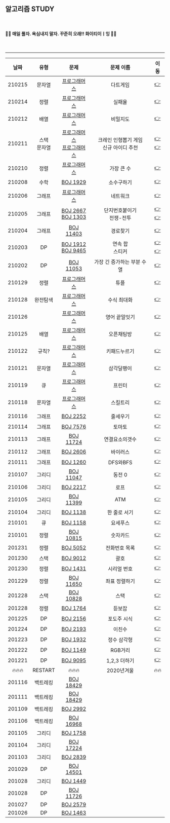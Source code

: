 ## 알고리즘 STUDY

<br>

#### 🙋‍♀️ 매일 풀자. 욕심내지 말자. 꾸준히 오래!! 화이티이ㅣ잉 🙋‍♀️  ####

<br>


----------------


|날짜|유형|문제|문제 이름|이동|
|:--------:|:--------:|:-------------:|:-------------:|:--:|
|210215|문자열|[프로그래머스](https://programmers.co.kr/learn/courses/30/lessons/17682)|다트게임|[👉](https://github.com/SongSeoYoung/algorithm/tree/master/Programmers/%5BProgrammers%5D다트게임)
|210214|정렬|[프로그래머스](https://programmers.co.kr/learn/courses/30/lessons/42889)|실패율|[👉](https://github.com/SongSeoYoung/algorithm/tree/master/Programmers/%5BProgrammers%5D실패율)
|210212|배열|[프로그래머스](https://programmers.co.kr/learn/courses/30/lessons/17681)|비밀지도|[👉](https://github.com/SongSeoYoung/algorithm/tree/master/Programmers/%5BProgrammers%5D비밀지도)
|210211|스택<br>문자열|[프로그래머스](https://programmers.co.kr/learn/courses/30/lessons/64061)<br>[프로그래머스](https://programmers.co.kr/learn/courses/30/lessons/72410)|크레인 인형뽑기 게임<br>신규 아이디 추천|[👉](https://github.com/SongSeoYoung/algorithm/tree/master/Programmers/%5BProgrammers%5D크레인인형뽑기게임)<br>[👉](https://github.com/SongSeoYoung/algorithm/tree/master/Programmers/%5BProgrammers%5D신규아이디추천)
|210210|정렬|[프로그래머스](https://programmers.co.kr/learn/courses/30/lessons/42746)|가장 큰 수|[👉](https://github.com/SongSeoYoung/algorithm/tree/master/Programmers/%5BProgrammers%5D가장큰수)
|210208|수학|[BOJ 1929](https://www.acmicpc.net/problem/1929)|소수구하기|[👉](https://github.com/SongSeoYoung/algorithm/tree/master/BOJ/%5BBOJ%5D1929)
|210206|그래프|[프로그래머스](https://programmers.co.kr/learn/courses/30/lessons/43162)|네트워크|[👉](https://github.com/SongSeoYoung/algorithm/tree/master/Programmers/%5BProgrammers%5D네트워크)
|210205|그래프|[BOJ 2667](https://www.acmicpc.net/problem/2667)<br>[BOJ 1303](https://www.acmicpc.net/problem/1303)|단지번호붙이기<br>전쟁-전투|[👉](https://github.com/SongSeoYoung/algorithm/tree/master/BOJ/%5BBOJ%5D2667)<br>[👉](https://github.com/SongSeoYoung/algorithm/tree/master/BOJ/%5BBOJ%5D1303)
|210204|그래프|[BOJ 11403](https://www.acmicpc.net/problem/11403)|경로찾기|[👉](https://github.com/SongSeoYoung/algorithm/tree/master/BOJ/%5BBOJ%5D11403)
|210203|DP|[BOJ 1912](https://www.acmicpc.net/problem/1912)<br>[BOJ 9465](https://www.acmicpc.net/problem/9465)|연속 합<br>스티커|[👉](https://github.com/SongSeoYoung/algorithm/tree/master/BOJ/%5BBOJ%5D1912)<br>[👉](https://github.com/SongSeoYoung/algorithm/tree/master/BOJ/%5BBOJ%5D9465)
|210202|DP|[BOJ 11053](https://www.acmicpc.net/problem/11053)|가장 긴 증가하는 부분 수열|[👉](https://github.com/SongSeoYoung/algorithm/tree/master/BOJ/%5BBOJ%5D11053)
|210129|정렬|[프로그래머스](https://programmers.co.kr/learn/courses/30/lessons/64065)|튜플|[👉](https://github.com/SongSeoYoung/algorithm/tree/master/Programmers/%5BProgrammers%5D튜플)
|210128|완전탐색|[프로그래머스](https://programmers.co.kr/learn/courses/30/lessons/67257)|수식 최대화|[👉](https://github.com/SongSeoYoung/algorithm/tree/master/Programmers/%5BProgrammers%5D수식최대화)
|210126||[프로그래머스](https://programmers.co.kr/learn/courses/30/lessons/12981)|영어 끝말잇기|[👉](https://github.com/SongSeoYoung/algorithm/tree/master/Programmers/%5BProgrammers%5D영어끝말잇기)
|210125|배열|[프로그래머스](https://programmers.co.kr/learn/courses/30/lessons/42888)|오픈채팅방|[👉](https://github.com/SongSeoYoung/algorithm/tree/master/Programmers/%5BProgrammers%5D오픈채팅방)
|210122|규칙?|[프로그래머스](https://programmers.co.kr/learn/courses/30/lessons/67256)|키패드누르기|[👉](https://github.com/SongSeoYoung/algorithm/tree/master/Programmers/%5BProgrammers%5D키패드누르기)
|210121|문자열|[프로그래머스](https://programmers.co.kr/learn/courses/30/lessons/68645)|삼각달팽이|[👉](https://github.com/SongSeoYoung/algorithm/tree/master/Programmers/%5BProgrammers%5D삼각달팽이)
|210119|큐|[프로그래머스](https://programmers.co.kr/learn/courses/30/lessons/42587)|프린터|[👉](https://github.com/SongSeoYoung/algorithm/tree/master/Programmers/%5BProgrammers%5DPrinter)
|210118|문자열|[프로그래머스](https://programmers.co.kr/learn/courses/30/lessons/49993?language=swift#)|스킬트리|[👉](https://github.com/SongSeoYoung/algorithm/tree/master/Programmers/%5BProgrammers%5DskillTree)
|210116|그래프|[BOJ 2252](https://www.acmicpc.net/problem/2252)|줄세우기|[👉](https://github.com/SongSeoYoung/algorithm/tree/master/BOJ/%5BBOJ%5D2252)
|210114|그래프|[BOJ 7576](https://www.acmicpc.net/problem/7576)|토마토|[👉](https://github.com/SongSeoYoung/algorithm/tree/master/BOJ/%5BBOJ%5D7576)
|210113|그래프|[BOJ 11724](https://www.acmicpc.net/problem/11724)|연결요소의갯수|[👉](https://github.com/SongSeoYoung/algorithm/tree/master/BOJ/%5BBOJ%5D11724)
|210112|그래프|[BOJ 2606](https://www.acmicpc.net/problem/2606)|바이러스|[👉](https://github.com/SongSeoYoung/algorithm/tree/master/BOJ/%5BBOJ%5D2606)
|210111|그래프|[BOJ 1260](https://www.acmicpc.net/problem/1260)|DFS와BFS|[👉](https://github.com/SongSeoYoung/algorithm/tree/master/BOJ/%5BBOJ%5D1260)
|210107|그리디|[BOJ 11047](https://www.acmicpc.net/problem/11047)|동전 0|[👉](https://github.com/SongSeoYoung/algorithm/tree/master/BOJ/%5BBOJ%5D11047)
|210106|그리디|[BOJ 2217](https://www.acmicpc.net/problem/2217)|로프|[👉](https://github.com/SongSeoYoung/algorithm/tree/master/BOJ/%5BBOJ%5D2217)
|210105|그리디|[BOJ 11399](https://www.acmicpc.net/problem/11399)|ATM|[👉](https://github.com/SongSeoYoung/algorithm/tree/master/BOJ/%5BBOJ%5D11399)
|210104|그리디|[BOJ 1138](https://www.acmicpc.net/problem/1138) | 한 줄로 서기|[👉](https://github.com/SongSeoYoung/algorithm/tree/master/BOJ/%5BBOJ%5D1138)
|210101|큐|[BOJ 1158](https://www.acmicpc.net/problem/1158) | 요세푸스 |[👉](https://github.com/SongSeoYoung/algorithm/tree/master/BOJ/%5BBOJ%5D1158)
|210101|정렬|[BOJ 10815](https://www.acmicpc.net/problem/10815)|숫자카드|[👉](https://github.com/SongSeoYoung/algorithm/tree/master/BOJ/%5BBOJ%5D10815)
|201231|정렬|[BOJ 5052](https://www.acmicpc.net/problem/5052)|전화번호 목록|[👉](https://github.com/SongSeoYoung/algorithm/tree/master/BOJ/%5BBOJ%5D5052)
|201230|스택|[BOJ 9012](https://www.acmicpc.net/problem/9012)|괄호|[👉](https://github.com/SongSeoYoung/algorithm/tree/master/BOJ/%5BBOJ%5D9012)
|201230|정렬|[BOJ 1431](https://www.acmicpc.net/problem/1431)|시리얼 번호|[👉](https://github.com/SongSeoYoung/algorithm/tree/master/BOJ/%5BBOJ%5D1431)
|201229|정렬|[BOJ 11650](https://www.acmicpc.net/problem/11650)|좌표 정렬하기|[👉](https://github.com/SongSeoYoung/algorithm/tree/master/BOJ/%5BBOJ%5D11650)
|201228|스택|[BOJ 10828](https://www.acmicpc.net/problem/10828)|스택|[👉](https://github.com/SongSeoYoung/algorithm/tree/master/BOJ/%5BBOJ%5D10828)
|201228|정렬|[BOJ 1764](https://www.acmicpc.net/problem/1764)|듣보잡|[👉](https://github.com/SongSeoYoung/algorithm/tree/master/BOJ/%5BBOJ%5D1764)
|201225|DP|[BOJ 2156](https://www.acmicpc.net/problem/2156)|포도주 시식|[👉](https://github.com/SongSeoYoung/algorithm/tree/master/BOJ/%5BBOJ%5D2156)
|201224|DP|[BOJ 2193](https://www.acmicpc.net/problem/2193)|이친수|[👉](https://github.com/SongSeoYoung/algorithm/tree/master/BOJ/%5BBOJ%5D2193)
|201223|DP|[BOJ 1932](https://www.acmicpc.net/problem/1149)|정수 삼각형|[👉](https://github.com/SongSeoYoung/algorithm/tree/master/BOJ/%5BBOJ%5D1932)
|201222|DP|[BOJ 1149](https://www.acmicpc.net/problem/1149)|RGB거리|[👉](https://github.com/SongSeoYoung/algorithm/tree/master/BOJ/%5BBOJ%5D1149)
|201221|DP|[BOJ 9095](https://www.acmicpc.net/problem/9095)|1,2,3 더하기|[👉](https://github.com/SongSeoYoung/algorithm/tree/master/BOJ/%5BBOJ%5D9095)
|🔥🔥🔥| RESTART| 🔥🔥🔥 |2020년겨울|🔥🔥|
|201116|백트레킹|[BOJ 18429](https://www.acmicpc.net/problem/18429)
|201111|백트레킹|[BOJ 18429](https://www.acmicpc.net/problem/18429)
|201109|백트레킹|[BOJ 2992](https://www.acmicpc.net/problem/2992)
|201106|백트레킹|[BOJ 16968](https://www.acmicpc.net/problem/16968)
|201105|그리디|[BOJ 1758](https://www.acmicpc.net/problem/1758)
|201104|그리디|[BOJ 17224](https://www.acmicpc.net/problem/17224)
|201103|그리디|[BOJ 2839](https://www.acmicpc.net/problem/2839)
|201029|DP|[BOJ 14501](https://www.acmicpc.net/problem/14501)
|201028|그리디|[BOJ 1449](https://www.acmicpc.net/problem/1449)
|201028|DP|[BOJ 11726](https://www.acmicpc.net/problem/11726)
|201027|DP|[BOJ 2579](https://www.acmicpc.net/problem/2579)
|201026|DP|[BOJ 1463](https://www.acmicpc.net/problem/1463)